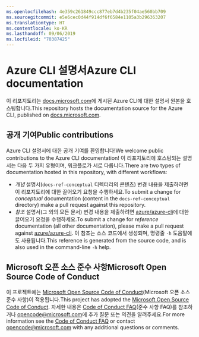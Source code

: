 ```yaml
---
ms.openlocfilehash: 4e359c261849ccc877eb7d4b235f04ae560bb709
ms.sourcegitcommit: e5e6cec0d44f914df6f6584e1105a3b296363207
ms.translationtype: HT
ms.contentlocale: ko-KR
ms.lasthandoff: 09/06/2019
ms.locfileid: "70387425"
---
```

# <a name="azure-cli-documentation"></a><span data-ttu-id="32612-101">Azure CLI 설명서</span><span class="sxs-lookup"><span data-stu-id="32612-101">Azure CLI documentation</span></span>

<span data-ttu-id="32612-102">이 리포지토리는 [docs.microsoft.com](https://docs.microsoft.com/cli/azure/)에 게시된 Azure CLI에 대한 설명서 원본을 호스팅합니다.</span><span class="sxs-lookup"><span data-stu-id="32612-102">This repository hosts the documentation source for the Azure CLI, published on [docs.microsoft.com](https://docs.microsoft.com/cli/azure/).</span></span>

## <a name="public-contributions"></a><span data-ttu-id="32612-103">공개 기여</span><span class="sxs-lookup"><span data-stu-id="32612-103">Public contributions</span></span>

<span data-ttu-id="32612-104">Azure CLI 설명서에 대한 공개 기여를 환영합니다!</span><span class="sxs-lookup"><span data-stu-id="32612-104">We welcome public contributions to the Azure CLI documentation!</span></span> <span data-ttu-id="32612-105">이 리포지토리에 호스팅되는 설명서는 다음 두 가지 유형이며, 워크플로가 서로 다릅니다.</span><span class="sxs-lookup"><span data-stu-id="32612-105">There are two types of documentation hosted in this repository, with different workflows:</span></span>

* <span data-ttu-id="32612-106">_개념_ 설명서(`docs-ref-conceptual` 디렉터리의 콘텐츠) 변경 내용을 제출하려면 이 리포지토리에 대한 끌어오기 요청을 수행하세요.</span><span class="sxs-lookup"><span data-stu-id="32612-106">To submit a change for _conceptual_ documentation (content in the `docs-ref-conceptual` directory) make a pull request against this repository.</span></span>
* <span data-ttu-id="32612-107">_참조_ 설명서(그 외의 모든 문서) 변경 내용을 제출하려면 [azure/azure-cli](https://github.com/azure/azure-cli)에 대한 끌어오기 요청을 수행하세요.</span><span class="sxs-lookup"><span data-stu-id="32612-107">To submit a change for _reference_ documentation (all other documentation), please make a pull request against [azure/azure-cli](https://github.com/azure/azure-cli).</span></span> <span data-ttu-id="32612-108">이 참조는 소스 코드에서 생성되며, 명령줄 `-h` 도움말에도 사용됩니다.</span><span class="sxs-lookup"><span data-stu-id="32612-108">This reference is generated from the source code, and is also used in the command-line `-h` help.</span></span>

## <a name="microsoft-open-source-code-of-conduct"></a><span data-ttu-id="32612-109">Microsoft 오픈 소스 준수 사항</span><span class="sxs-lookup"><span data-stu-id="32612-109">Microsoft Open Source Code of Conduct</span></span>

<span data-ttu-id="32612-110">이 프로젝트에는 [Microsoft Open Source Code of Conduct](https://opensource.microsoft.com/codeofconduct/)(Microsoft 오픈 소스 준수 사항)이 적용됩니다.</span><span class="sxs-lookup"><span data-stu-id="32612-110">This project has adopted the [Microsoft Open Source Code of Conduct](https://opensource.microsoft.com/codeofconduct/).</span></span>
<span data-ttu-id="32612-111">자세한 내용은 [Code of Conduct FAQ](https://opensource.microsoft.com/codeofconduct/faq/)(준수 사항 FAQ)를 참조하거나 [opencode@microsoft.com](mailto:opencode@microsoft.com)에 추가 질문 또는 의견을 알려주세요.</span><span class="sxs-lookup"><span data-stu-id="32612-111">For more information see the [Code of Conduct FAQ](https://opensource.microsoft.com/codeofconduct/faq/) or contact [opencode@microsoft.com](mailto:opencode@microsoft.com) with any additional questions or comments.</span></span>

